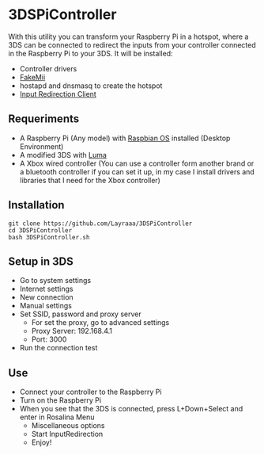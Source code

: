 # 3DSPiController
With this utility you can transform your Raspberry Pi in a hotspot, where a 3DS can be connected to redirect the inputs from your controller connected in the Raspberry Pi to your 3DS. It will be installed:
- Controller drivers
- [FakeMii](https://github.com/Lectem/fakemii)
- hostapd and dnsmasq to create the hotspot
- [Input Redirection Client](https://github.com/TuxSH/InputRedirectionClient-Qt)

## Requeriments
- A Raspberry Pi (Any model) with [Raspbian OS](https://www.raspberrypi.com/software/) installed (Desktop Environment)
- A modified 3DS with [Luma](https://github.com/LumaTeam/Luma3DS)
- A Xbox wired controller (You can use a controller form another brand or a bluetooth controller if you can set it up, in my case I install drivers and libraries that I need for the Xbox controller)

## Installation
```
git clone https://github.com/Layraaa/3DSPiController
cd 3DSPiController
bash 3DSPiController.sh
```
## Setup in 3DS
- Go to system settings
- Internet settings
- New connection
- Manual settings
- Set SSID, password and proxy server
  - For set the proxy, go to advanced settings
  - Proxy Server: 192.168.4.1
  - Port: 3000
- Run the connection test

## Use
- Connect your controller to the Raspberry Pi
- Turn on the Raspberry Pi
- When you see that the 3DS is connected, press L+Down+Select and enter in Rosalina Menu
   - Miscellaneous options
   - Start InputRedirection
   - Enjoy!
